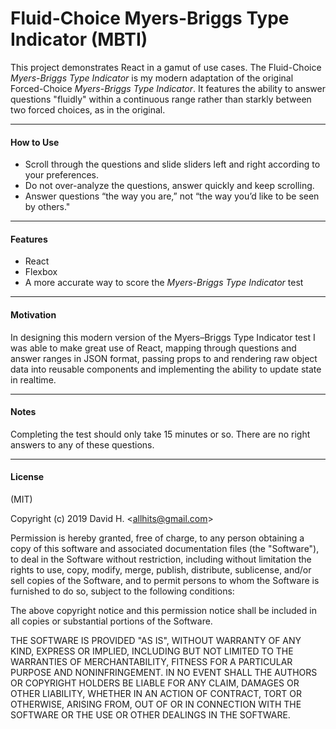 # Fluid-Choice Myers-Briggs Type Indicator (MBTI)
This project demonstrates React in a gamut of use cases. The Fluid-Choice _Myers-Briggs Type Indicator_ is my modern adaptation of the original Forced-Choice _Myers-Briggs Type Indicator_. It features the ability to answer questions "fluidly" within a continuous range rather than starkly between two forced choices, as in the original. 

_________________________

#### How to Use
* Scroll through the questions and slide sliders left and right according to your preferences.
* Do not over-analyze the questions, answer quickly and keep scrolling.
* Answer questions “the way you are,” not “the way you’d like to be seen by others."
_________________________

#### Features
- React
- Flexbox
- A more accurate way to score the _Myers-Briggs Type Indicator_ test
_________________________

#### Motivation
In designing this modern version of the Myers–Briggs Type Indicator test I was able to make great use of React, mapping through questions and answer ranges in JSON format, passing props to and rendering raw object data into reusable components and implementing the ability to update state in realtime.
_________________________

#### Notes
Completing the test should only take 15 minutes or so. There are no right answers to any of these questions.
_________________________

#### License
(MIT)

Copyright (c) 2019 David H. &lt;allhits@gmail.com&gt;

Permission is hereby granted, free of charge, to any person obtaining a copy of this software and associated documentation files (the "Software"), to deal in the Software without restriction, including without limitation the rights to use, copy, modify, merge, publish, distribute, sublicense, and/or sell copies of the Software, and to permit persons to whom the Software is furnished to do so, subject to the following conditions:

The above copyright notice and this permission notice shall be included in all copies or substantial portions of the Software.

THE SOFTWARE IS PROVIDED "AS IS", WITHOUT WARRANTY OF ANY KIND, EXPRESS OR IMPLIED, INCLUDING BUT NOT LIMITED TO THE WARRANTIES OF MERCHANTABILITY, FITNESS FOR A PARTICULAR PURPOSE AND NONINFRINGEMENT. IN NO EVENT SHALL THE AUTHORS OR COPYRIGHT HOLDERS BE LIABLE FOR ANY CLAIM, DAMAGES OR OTHER LIABILITY, WHETHER IN AN ACTION OF CONTRACT, TORT OR OTHERWISE, ARISING FROM, OUT OF OR IN CONNECTION WITH THE SOFTWARE OR THE USE OR OTHER DEALINGS IN THE SOFTWARE.
